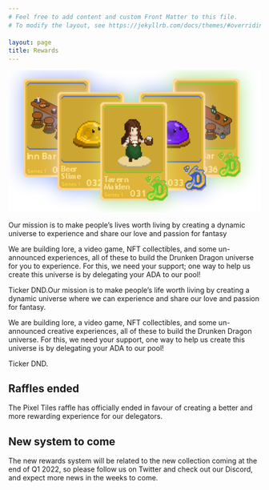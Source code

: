 ```yaml
---
# Feel free to add content and custom Front Matter to this file.
# To modify the layout, see https://jekyllrb.com/docs/themes/#overriding-theme-defaults

layout: page 
title: Rewards
---
```


![Fourth Mint PixelTiles Banner](/assets/mints-banners/m4-banner.png)

Our mission is to make people’s lives worth living by creating a dynamic universe to experience and share our love and passion for fantasy

We are building lore, a video game, NFT collectibles, and some un-announced experiences, all of these to build the Drunken Dragon universe for you to experience.
For this, we need your support; one way to help us create this universe is by delegating your ADA to our pool!

Ticker DND.Our mission is to make people’s life worth living by creating a dynamic universe where we can experience and share our love and passion for fantasy.

We are building lore, a video game, NFT collectibles, and some un-announced creative experiences, all of these to build the Drunken Dragon universe.
For this, we need your support, one way to help us create this universe is by delegating your ADA to our pool!

Ticker DND.

## Raffles ended

The Pixel Tiles raffle has officially ended in favour of creating a better and more rewarding experience for our delegators.

## New system to come

The new rewards system will be related to the new collection coming at the end of Q1 2022, so please follow us on Twitter and check out our Discord, and expect more news in the weeks to come.
